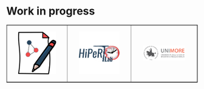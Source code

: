 # Work in progress 


<table style="width:100%" border="no">
  <tr>
    <th>
      <p align="center">
           <img src="./imgs/LogoHGT.png" width="70%" height="70%">
      </p>
    </th>
      <th>
      <p align="center">
           <img src="./imgs/hipert-logo-avatar.jpg" width="70%" height="70%">
      </p>
    </th>
          <th>
      <p align="center">
           <img src="./imgs/Logo_A_Positivo_Colore.png" width="70%" height="70%">
      </p>
    </th>
     </tr>
    </table>
